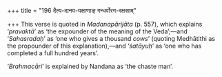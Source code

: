 +++
title = "196 दैत्य-दानव-यक्षाणाङ् गन्धर्वोरग-रक्षसाम्"

+++
This verse is quoted in *Madanapārijāta* (p. 557), which explains
‘*pravaktā*’ as ‘the expounder of the meaning of the Veda’;—and
‘*Sahasradaḥ*’ as ‘one who gives a thousand *cows*’ (quoting Medhātithi
as the propounder of this explanation),—and ‘*śatāyuḥ*’ as ‘one who has
completed a full hundred years’.

‘*Brahmacāri*’ is explained by Nandana as ‘the chaste man’.


